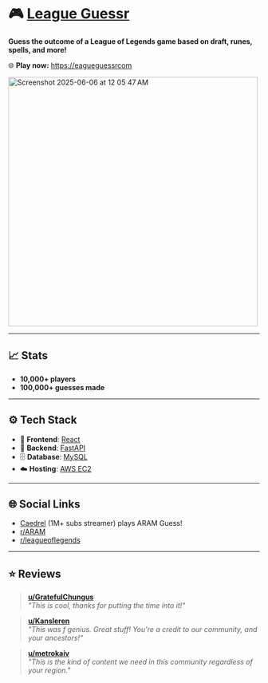 # 🎮 [League Guessr](https://leagueguessr.com)

**Guess the outcome of a League of Legends game based on draft, runes, spells, and more!**

🌐 **Play now:** [https://eagueguessrcom](https://leagueguessr.com)

<img width="500" alt="Screenshot 2025-06-06 at 12 05 47 AM" src="https://github.com/user-attachments/assets/c570ae19-6cfc-4745-8b87-25b6db75a6f7" />

---

## 📈 Stats

- **10,000+ players**
- **100,000+ guesses made**

---

## ⚙️ Tech Stack

- 🧠 **Frontend**: [React](https://reactjs.org/)
- 🚀 **Backend**: [FastAPI](https://fastapi.tiangolo.com/)
- 🗄️ **Database**: [MySQL](https://www.mysql.com/)
- ☁️ **Hosting**: [AWS EC2](https://aws.amazon.com/ec2/)


---

## 🌐 Social Links

- [Caedrel](https://www.twitch.tv/caedrel/clip/CoyBoringPterodactylGingerPower-DvceWTwpsh5ivYf3) (1M+ subs streamer) plays ARAM Guess!
- [r/ARAM](https://www.reddit.com/r/ARAM/comments/1kqn8r8/i_pulled_data_from_10000_aram_matches_in_euw_and/)
- [r/leagueoflegends](https://www.reddit.com/r/leagueoflegends/comments/1l3k8dh/i_pulled_data_from_10000_aram_matches_in_euw_and/)

---

## ⭐ Reviews

> [**u/GratefulChungus**](https://www.reddit.com/r/ARAM/comments/1kqn8r8/comment/mt6xgb4/?utm_source=share&utm_medium=web3x&utm_name=web3xcss&utm_term=1&utm_content=share_button)  
> _"This is cool, thanks for putting the time into it!"_

> [**u/Kansleren**](https://www.reddit.com/r/ARAM/comments/1kqn8r8/comment/mt6vld6/?utm_source=share&utm_medium=web3x&utm_name=web3xcss&utm_term=1&utm_content=share_button)  
> _"This was f genius. Great stuff! You're a credit to our community, and your ancestors!"_

> [**u/metrokaiv**](https://www.reddit.com/r/ARAM/comments/1kqn8r8/comment/mt6vufn/?utm_source=share&utm_medium=web3x&utm_name=web3xcss&utm_term=1&utm_content=share_button)  
> _"This is the kind of content we need in this community regardless of your region."_


